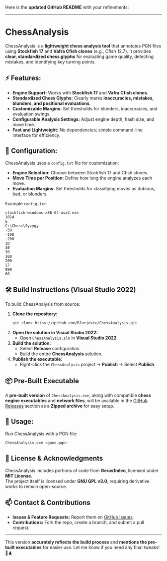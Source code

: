 Here is the **updated GitHub README** with your refinements:  

---

# **ChessAnalysis**  

ChessAnalysis is a **lightweight chess analysis tool** that annotates PGN files using **Stockfish 17** and **Vafra Cfish clones** (e.g., Cfish 12.7). It provides **clear, standardized chess glyphs** for evaluating game quality, detecting mistakes, and identifying key turning points.  

## **⚡ Features:**  
- **Engine Support:** Works with **Stockfish 17** and **Vafra Cfish clones**.  
- **Standardized Chess Glyphs:** Clearly marks **inaccuracies, mistakes, blunders, and positional evaluations**.  
- **Customizable Margins:** Set thresholds for blunders, inaccuracies, and evaluation swings.  
- **Configurable Analysis Settings:** Adjust engine depth, hash size, and move time.  
- **Fast and Lightweight:** No dependencies; simple command-line interface for efficiency.  

## **🔧 Configuration:**  
ChessAnalysis uses a `config.txt` file for customization:  
- **Engine Selection:** Choose between Stockfish 17 and Cfish clones.  
- **Move Time per Position:** Define how long the engine analyzes each move.  
- **Evaluation Margins:** Set thresholds for classifying moves as dubious, bad, or blunders.  

Example `config.txt`:  
```
stockfish-windows-x86-64-avx2.exe
1024
6
C:\Chess\Syzygy
-50
-100
-200
10
30
30
100
200
17
999
60
```

## **🛠️ Build Instructions (Visual Studio 2022)**  
To build ChessAnalysis from source:  
1. **Clone the repository:**  
   ```sh
   git clone https://github.com/RJurjevic/ChessAnalysis.git
   ```  
2. **Open the solution in Visual Studio 2022:**  
   - Open `ChessAnalysis.sln` in **Visual Studio 2022**.  
3. **Build the solution:**  
   - Select **Release** configuration.  
   - Build the entire **ChessAnalysis** solution.  
4. **Publish the executable:**  
   - Right-click the `ChessAnalysis` project → **Publish** → Select **Publish**.  

## **📦 Pre-Built Executable**  
A **pre-built version** of `ChessAnalysis.exe`, along with compatible **chess engine executables** and **network files**, will be available in the [GitHub Releases](https://github.com/RJurjevic/ChessAnalysis/releases) section as a **Zipped archive** for easy setup.  

## **🚀 Usage:**  
Run ChessAnalysis with a PGN file:  
```sh
ChessAnalysis.exe <game.pgn>
```

## **📜 License & Acknowledgments**  
ChessAnalysis includes portions of code from **Geras1mleo**, licensed under **MIT License**.  
The project itself is licensed under **GNU GPL v3.0**, requiring derivative works to remain open-source.  

## **📫 Contact & Contributions**  
- **Issues & Feature Requests:** Report them on [GitHub Issues](https://github.com/RJurjevic/ChessAnalysis/issues).  
- **Contributions:** Fork the repo, create a branch, and submit a pull request.  

---

This version **accurately reflects the build process** and **mentions the pre-built executables** for easier use. Let me know if you need any final tweaks! 🚀♟️
